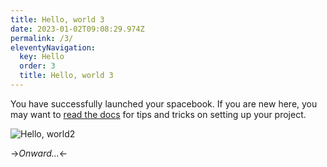 ```yaml
---
title: Hello, world 3
date: 2023-01-02T09:08:29.974Z
permalink: /3/
eleventyNavigation:
  key: Hello
  order: 3
  title: Hello, world 3
---
```

You have successfully launched your spacebook. If you are new here, you may want to [read the docs](https://spacebook.app/) for tips and tricks on setting up your project.

![Hello, world2](/content/images/hello.jpg)

\->*Onward...*<-